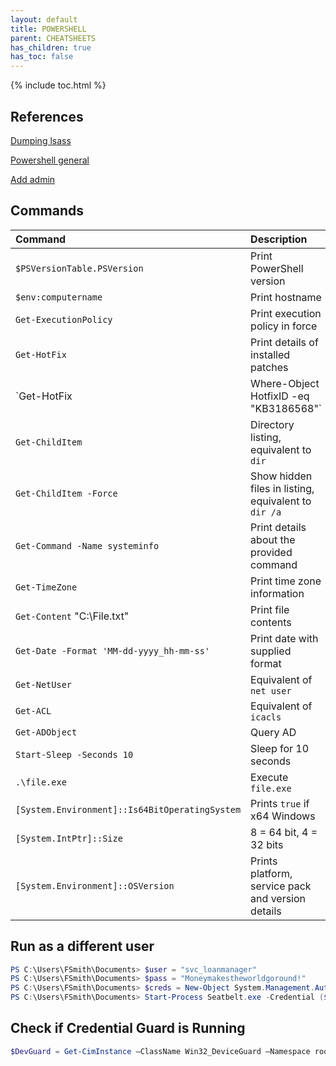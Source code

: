 ```yaml
---
layout: default
title: POWERSHELL
parent: CHEATSHEETS
has_children: true
has_toc: false
---
```


{% include toc.html %}

## References

[Dumping lsass](https://medium.com/@markmotig/some-ways-to-dump-lsass-exe-c4a75fdc49bf)

[Powershell general](https://docs.microsoft.com/en-us/powershell/module/?view=win10-ps)

[Add admin](https://docs.microsoft.com/en-us/powershell/module/addsadministration/?view=win10-ps)

## Commands

|Command|Description|
|:---|:---|
|`$PSVersionTable.PSVersion`|Print PowerShell version|
|`$env:computername`|Print hostname|
|`Get-ExecutionPolicy`|Print execution policy in force|
|`Get-HotFix`|Print details of installed patches|
|`Get-HotFix | Where-Object HotfixID -eq "KB3186568"`|Query specific hostfix ID|
|`Get-ChildItem`|Directory listing, equivalent to `dir`|
|`Get-ChildItem -Force`|Show hidden files in listing, equivalent to `dir /a`|
|`Get-Command -Name systeminfo`|Print details about the provided command|
|`Get-TimeZone`|Print time zone information|
|`Get-Content` "C:\File.txt"|Print file contents|
|`Get-Date -Format 'MM-dd-yyyy_hh-mm-ss'`|Print date with supplied format|
|`Get-NetUser`|Equivalent of `net user`|
|`Get-ACL`|Equivalent of `icacls`|
|`Get-ADObject`|Query AD|
|`Start-Sleep -Seconds 10`|Sleep for 10 seconds|
|`.\file.exe`|Execute `file.exe`|
|`[System.Environment]::Is64BitOperatingSystem`|Prints `true` if x64 Windows|
|`[System.IntPtr]::Size`|8 = 64 bit, 4 = 32 bits|
|`[System.Environment]::OSVersion`|Prints platform, service pack and version details|

## Run as a different user
```powershell
PS C:\Users\FSmith\Documents> $user = "svc_loanmanager"
PS C:\Users\FSmith\Documents> $pass = "Moneymakestheworldgoround!"
PS C:\Users\FSmith\Documents> $creds = New-Object System.Management.Automation.PSCredential -ArgumentList @($user,(ConvertTo-SecureString -String $pass -AsPlainText -Force))
PS C:\Users\FSmith\Documents> Start-Process Seatbelt.exe -Credential ($creds)
```

## Check if Credential Guard is Running
```powershell
$DevGuard = Get-CimInstance –ClassName Win32_DeviceGuard –Namespace root\Microsoft\Windows\DeviceGuard; if ($DevGuard.SecurityServicesConfigured -contains 1) {"Credential Guard configured"}; if ($DevGuard.SecurityServicesRunning -contains 1) {"Credential Guard running"}
```